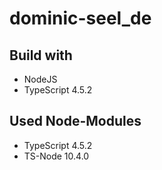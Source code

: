 # dominic-seel_de

## Build with

+ NodeJS
+ TypeScript 4.5.2

## Used Node-Modules

+ TypeScript 4.5.2
+ TS-Node 10.4.0